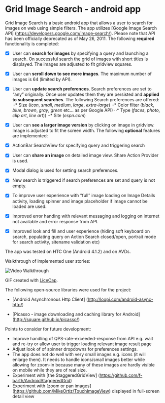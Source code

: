 Grid Image Search - android app
================

Grid Image Search is a basic android app that allows a user to search for images on web using simple filters. The app utilizes [Google Image Search API] (https://developers.google.com/image-search/). Please note that API has been officially deprecated as of May 26, 2011.
The following **required** functionality is completed:
* [x]	User can **search for images** by specifying a query and launching a search. On successful search the grid of images with short titles is displayed. The images are adjusted to fit gridview squares.
* [x]	User can **scroll down to see more images**. The maximum number of images is 64 (limited by API).
* [x]	User can **update search preferences**. Search preferences are set to “any” originally. Once user updates them they are persisted and  **applied to subsequent searches**. The following Search preferences are offered:
⋅⋅* Size (_icon_, _small_, _medium_, _large_, _extra-large_)
⋅⋅* Color filter (_black_, _blue_, _brown_, _gray_, _green_ etc... as per Google API)
⋅⋅* Type (_faces_, _photo_, _clip art_, _line art_))
⋅⋅* Site (_espn.com_)
* [x]	User can **see a larger image version** by clicking on image in gridview. Image is adjusted to fit the screen width.
The following **optional** features are implemented:
* [x]	ActionBar SearchView for specifying query and triggering search
* [x]	User can **share an image** on detailed image view. Share Action Provider is used.
* [x]	Modal dialog is used for setting search preferences.
* [x]	New search is triggered if search preferences are set and query is not empty.
* [x]	To improve user experience with “full” image loading on Image Details activity, loading spinner and image placeholder if image cannot be loaded are used.
* [x]	Improved error handing with relevant messaging and logging on internet not available and error response from API.
* [x]	Improved look and fill and user experience (hiding soft keyboard on search, populating query on Action Search closed/open, portrait mode for search activity, sitename validation etc)


The app was tested on HTC One (Android 4.1.2) and on AVDs.

Walkthrough of implemented user stories:


![Video Walkthrough](grid_image_search_app_demo.gif)

GIF created with [LiceCap](http://www.cockos.com/licecap/).


The following open-source libraries were used for the project:
-	[Android Asynchronous Http Client] (http://loopj.com/android-async-http/)

-	[Picasso - image downloading and caching library for Android] (http://square.github.io/picasso/)

Points to consider for future development:
-	Improve handling of QPS-rate-exceeded-response from API e.g. wait and re-try or allow user to trigger loading relevant image result page
-	Adjust look of of spinner dropdowns for preferences settings.
-	The app does not do well with very small images e.g. icons (it will enlarge them). It needs to handle icons/small images better while allowing for zoom-in because many of these images are hardly visible on mobile while they are of real size.
-	Experiment with [the StaggeredGridView] (https://github.com/f-barth/AndroidStaggeredGrid)
-	Experiment with [zoom or pan images]  (https://github.com/MikeOrtiz/TouchImageView) displayed in full-screen detail view

